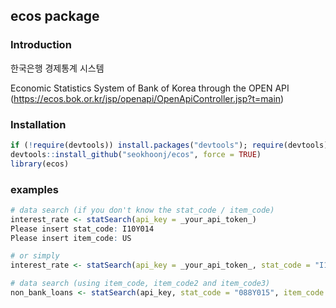ecos package
---

### Introduction
한국은행 경제통계 시스템  

Economic Statistics System of Bank of Korea through the OPEN API  
(https://ecos.bok.or.kr/jsp/openapi/OpenApiController.jsp?t=main)

### Installation
```r
if (!require(devtools)) install.packages("devtools"); require(devtools)  
devtools::install_github("seokhoonj/ecos", force = TRUE)  
library(ecos)
```

### examples
```r
# data search (if you don't know the stat_code / item_code)
interest_rate <- statSearch(api_key = _your_api_token_)
Please insert stat_code: I10Y014
Please insert item_code: US

# or simply
interest_rate <- statSearch(api_key = _your_api_token_, stat_code = "I10Y014", item_code = "US")

# data search (using item_code, item_code2 and item_code3)
non_bank_loans <- statSearch(api_key, stat_code = "088Y015", item_code = "AEX10000", item_code2 = "0920", item_code3 = "U00")
```

